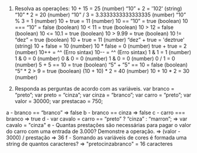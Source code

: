 1. Resolva as operações:
  10 + 15 = 25 (number)
  “10” + 2 = '102' (string)
  “10” * 2 = 20 (number)
  “10” / 3 = 3.3333333333333335 (number)
  “10” % 3 = 1 (number)
  10 + true = 11 (number)
  10 == ”10” = true (boolean)
  10 === “10” = false (boolean)
  10 < 11 = true (boolean)
  10 > 12 = false (boolean)
  10 <= 10.1 = true (boolean)
  10 > 9.99 = true (boolean)
  10 != “dez” = true (boolean)
  10 + true = 11 (number)
  “dez” + true = 'deztrue' (string)
  10 + false = 10 (number)
  10 * false = 0 (number)
  true + true = 2 (number)
  10++ = ^^ (Erro sintax)
  10-- = ^^ (Erro sintax)
  1 & 1 = 1 (number)
  1 & 0 = 0 (number)
  0 & 0 = 0 (number)
  1 & 0 = 0 (number)
  0 / 1 = 0 (number)
  5 + 5 == 10 = true (boolean)
  “5” + ”5” == 10 = false (boolean)
  “5” * 2 > 9 = true (boolean)
  (10 + 10) * 2 = 40 (number)
  10 + 10 * 2 = 30 (number)

1. Responda as perguntas de acordo com as variáveis.
  var branco = “preto”;
  var preto = “cinza”;
  var cinza = “branco”;
  var carro = “preto”;
  var valor = 30000;
  var prestacao = 750;

  a - branco == “branco” => false
  b - branco == cinza => false
  c - carro === branco => true
  d - var cavalo = carro == “preto” ? “cinza” : “marron”; =>  var cavalo = "cinza"
  e - Quantas prestações são necessárias para pagar o valor do carro com uma entrada de 3.000? Demonstre a operação. => (valor - 3000) / prestação => 36
  f - Somando as variáveis de cores é formada uma string de quantos caracteres? => "pretocinzabranco" = 16 caracteres
